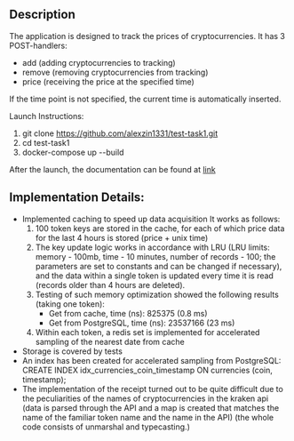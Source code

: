 ## Description

The application is designed to track the prices of cryptocurrencies.
It has 3 POST-handlers:
- add (adding cryptocurrencies to tracking)
- remove (removing cryptocurrencies from tracking)
- price (receiving the price at the specified time)

If the time point is not specified, the current time is automatically inserted.

Launch Instructions:
1) git clone https://github.com/alexzin1331/test-task1.git
2) cd test-task1
3) docker-compose up --build

After the launch, the documentation can be found at [link](http://localhost:8080/swagger/index.html )

## Implementation Details:
- Implemented caching to speed up data acquisition
  It works as follows:
  1) 100 token keys are stored in the cache, for each of which price data for the last 4 hours is stored (price + unix time)
  2) The key update logic works in accordance with LRU (LRU limits: memory - 100mb, time - 10 minutes, number of records - 100; the parameters are set to constants and can be changed if necessary), and the data within a single token is updated every time it is read (records older than 4 hours are deleted).
  3) Testing of such memory optimization showed the following results (taking one token):
     - Get from cache, time (ns): 825375 (0.8 ms)
     - Get from PostgreSQL, time (ns): 23537166 (23 ms)
  4) Within each token, a redis set is implemented for accelerated sampling of the nearest date from cache
- Storage is covered by tests
- An index has been created for accelerated sampling from PostgreSQL: CREATE INDEX idx_currencies_coin_timestamp ON currencies (coin, timestamp);
- The implementation of the receipt turned out to be quite difficult due to the peculiarities of the names of cryptocurrencies in the kraken api (data is parsed through the API and a map is created that matches the name of the familiar token name and the name in the API) (the whole code consists of unmarshal and typecasting.)

